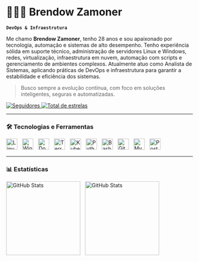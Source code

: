 # 👨🏻‍💻 Brendow Zamoner

**`DevOps & Infraestrutura`**

Me chamo **Brendow Zamoner**, tenho 28 anos e sou apaixonado por tecnologia, automação e sistemas de alto desempenho. Tenho experiência sólida em suporte técnico, administração de servidores Linux e Windows, redes, virtualização, infraestrutura em nuvem, automação com scripts e gerenciamento de ambientes complexos. Atualmente atuo como Analista de Sistemas, aplicando práticas de DevOps e infraestrutura para garantir a estabilidade e eficiência dos sistemas.

> Busco sempre a evolução contínua, com foco em soluções inteligentes, seguras e automatizadas.

<p align="left">
    <a href="https://github.com/BrendowZamoner?tab=followers">
        <img 
            alt="Seguidores" 
            title="Me siga no GitHub" 
            src="https://custom-icon-badges.demolab.com/github/followers/BrendowZamoner?color=236ad3&labelColor=1155ba&style=for-the-badge&logo=github&label=Seguidores&logoColor=white"
        />
    </a>
    <a href="https://github.com/BrendowZamoner?tab=repositories&sort=stargazers">
        <img 
            alt="Total de estrelas" 
            title="Total de estrelas GitHub" 
            src="https://custom-icon-badges.demolab.com/github/stars/BrendowZamoner?color=55960c&style=for-the-badge&labelColor=488207&logo=star&label=Estrelas"
        />
    </a>
</p>

---

### 🛠️ Tecnologias e Ferramentas

<img align="left" alt="Linux" title="Linux" width="30px" style="padding-right:10px;" src="https://cdn.jsdelivr.net/gh/devicons/devicon@latest/icons/linux/linux-original.svg" />
<img align="left" alt="Windows" title="Windows Server" width="30px" style="padding-right:10px;" src="https://cdn.jsdelivr.net/gh/devicons/devicon@latest/icons/windows8/windows8-original.svg" />
<img align="left" alt="Docker" title="Docker" width="30px" style="padding-right:10px;" src="https://cdn.jsdelivr.net/gh/devicons/devicon@latest/icons/docker/docker-original.svg" />
<img align="left" alt="Terraform" title="Terraform" width="30px" style="padding-right:10px;" src="https://cdn.jsdelivr.net/gh/devicons/devicon@latest/icons/terraform/terraform-original.svg" />
<img align="left" alt="Kubernetes" title="Kubernetes" width="30px" style="padding-right:10px;" src="https://cdn.jsdelivr.net/gh/devicons/devicon@latest/icons/kubernetes/kubernetes-plain.svg" />
<img align="left" alt="Python" title="Python" width="30px" style="padding-right:10px;" src="https://cdn.jsdelivr.net/gh/devicons/devicon@latest/icons/python/python-original.svg" />
<img align="left" alt="Bash" title="Bash Script" width="30px" style="padding-right:10px;" src="https://cdn.jsdelivr.net/gh/devicons/devicon@latest/icons/bash/bash-original.svg" />
<img align="left" alt="Git" title="Git" width="30px" style="padding-right:10px;" src="https://cdn.jsdelivr.net/gh/devicons/devicon@latest/icons/git/git-original.svg" />
<img align="left" alt="MySQL" title="MySQL" width="30px" style="padding-right:10px;" src="https://cdn.jsdelivr.net/gh/devicons/devicon@latest/icons/mysql/mysql-original.svg" />
<img align="left" alt="PostgreSQL" title="PostgreSQL" width="30px" style="padding-right:10px;" src="https://cdn.jsdelivr.net/gh/devicons/devicon@latest/icons/postgresql/postgresql-original.svg" />

<br/>
<br/>

---

### 📊 Estatísticas

<p>
  <img 
    align="left" 
    alt="GitHub Stats" 
    height="200" 
    style="padding-right: 10px;" 
    src="https://github-readme-stats.vercel.app/api?username=BrendowZamoner&show_icons=true&theme=tokyonight&include_all_commits=true&locale=pt-br" 
  />
  <img 
    align="left" 
    alt="GitHub Stats" 
    height="200" 
    src="https://github-readme-stats.vercel.app/api/top-langs/?username=BrendowZamoner&theme=tokyonight&layout=compact&custom_title=Tecnologias&langs_count=9" 
  />
</p>
